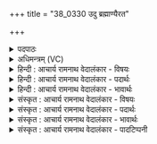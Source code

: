 +++
title = "38_0330 उदु ब्रह्माण्यैरत"

+++
<details><summary>पदपाठः</summary>

उ꣢त्। उ꣣। ब्र꣡ह्मा꣢꣯णि। ऐ꣣रत। श्रवस्य꣢। इ꣡न्द्र꣢꣯म्। स꣣मर्ये꣢। स꣣। मर्ये꣢। म꣣हय। वसिष्ठ। आ꣢। यः। वि꣡श्वा꣢꣯नि। श्र꣡व꣢꣯सा। त꣣ता꣡न꣢। उ꣣पश्रोता꣢। उ꣣प। श्रोता꣢। मे꣣। ई꣡व꣢꣯तः। व꣡चां꣢꣯ऽसि। ३३०।
</details>

<details><summary>अधिमन्त्रम् (VC)</summary>

- इन्द्रः
- वसिष्ठो मैत्रावरुणिः
- त्रिष्टुप्
- धैवतः
- ऐन्द्रं काण्डम्
</details>

<details><summary>हिन्दी : आचार्य रामनाथ वेदालंकार - विषयः</summary>

अगले मन्त्र में यह वर्णन है कि विद्वान् जन क्या करें।
</details>

<details><summary>हिन्दी : आचार्य रामनाथ वेदालंकार - पदार्थः</summary>

पदार्थान्वयभाषाः -  उपासक जन (श्रवस्या) यश-प्राप्ति की इच्छा से इन्द्र परमेश्वर के प्रति (ब्रह्माणि) स्तोत्रों को (उद् ऐरत उ) उच्चारण करते हैं। हे (वसिष्ठ) सद्गुणकर्मों में और विद्या में अतिशय निवास किए हुए विद्वन् ! तू भी (समर्ये) जीवन-संग्राम में वा यज्ञ में (इन्द्रम्) परमैश्वर्यवान् परमात्मा की (महय) पूजा कर। (यः) जिस परमात्मा ने (विश्वानि) सब भुवनों को (श्रवसा) यश से (आ ततान) विस्तीर्ण किया है, वह (ईवतः मम) मुझ पुरुषार्थी के (वचांसि) प्रार्थना-वचनों को (उपश्रोता) सुननेवाला हो ॥८॥
</details>

<details><summary>हिन्दी : आचार्य रामनाथ वेदालंकार - भावार्थः</summary>

भावार्थभाषाः -  परमेश्वर पुरुषार्थी के ही वचनों को सुनता है, पौरुषरहित होकर केवल स्तुति करते रहनेवाले के नहीं। जिसने सूर्य, चन्द्र, पृथिवी आदि सब भुवनों को यश से प्रसिद्ध किया है, वह मुझे भी यशस्वी बनाये, यह आकांक्षा सबको करनी चाहिए और उसके लिए प्रयत्न भी करना चाहिए ॥८॥
</details>

<details><summary>संस्कृत : आचार्य रामनाथ वेदालंकार - विषयः</summary>

अथ विद्वांसो जनाः किं कुर्युरित्याह।
</details>

<details><summary>संस्कृत : आचार्य रामनाथ वेदालंकार - पदार्थः</summary>

पदार्थान्वयभाषाः -  उपासका जनाः (श्रवस्या२) यशःप्राप्तीच्छया। श्रवः श्रवणीयं यशः इति निरुक्तम्। (११।९)। तस्येच्छा श्रवस्या। क्यचि ‘अ प्रत्ययात्’। अ० ३।३।१०२ इति अ प्रत्यये टाप्। ततस्तृतीयैकवचने ‘सुपां सुलुक्०’ अ० ७।१।३९ इति पूर्वसवर्णदीर्घः। श्रवस्याशब्दश्चित्त्वादन्तोदात्तः, उदात्तेन सह विभक्तेरेकादेशोऽप्युदात्त एव। इन्द्रं प्रति (ब्रह्माणि) स्तोत्राणि (उद् ऐरत उ) उदीरयन्ति खलु। ईर गतौ कम्पने च, लडर्थे लुङ्। हे (वसिष्ठ३) अतिशयेन सद्गुणकर्मसु विद्यासु च कृतनिवास विद्वन् ! अतिशयेन वस्ता इति वसिष्ठः। वस्तृ शब्दाद् इष्ठनि ‘तुरिष्ठेमेयस्सु’ अ० ६।४।१५४ इति तृचो लोपः। ‘यद्वै नु श्रेष्ठस्तेन वसिष्ठोऽथो यद् वस्तृतमो भवति तेनो एव वसिष्ठः’। श० ८।१।१।६। त्वमपि (समर्ये४) जीवन-संग्रामे यज्ञे वा। संगता भवन्ति मर्याः शत्रवो मनुष्या यत्र स समर्यः संग्रामः। समर्ये इति संग्रामनामसु पठितम्। निघं० २।१७। संग्रामवाचिनः शब्दा यज्ञवाचिनोऽपि दृश्यन्ते इति यज्ञोऽपि समर्यः। तत्रापि यज्ञेच्छया जनाः समवेता भवन्ति। (इन्द्रम्) परमैश्वर्यवन्तं परमात्मानम् (महय) पूजय। (मह) पूजायाम्। संहितायाम् ‘अन्येषामपि दृश्यते’ अ० ६।३।१३७ इति दीर्घः। (यः) इन्द्रः (विश्वानि) सर्वाणि भुवनानि (श्रवसा) यशसा (आ ततान) वितस्तार सः (ईवतः५) गमनवतः कर्मण्यस्य पुरुषार्थिनः। अयनम् ईः, ई गतिप्रजनकान्त्यसनखादनेषु, क्विपि रूपम् तद्वतः। (मे) मम (वचांसि) प्रार्थनावचनानि (उपश्रोता) सामीप्येन आकर्णयिता, भवत्विति शेषः ॥८॥६
</details>

<details><summary>संस्कृत : आचार्य रामनाथ वेदालंकार - भावार्थः</summary>

भावार्थभाषाः -  परमेश्वरः पुरुषार्थिन एव वचांसि शृणोति, न पौरुषहीनस्य केवलं स्तुतिं कुर्वतः। यः सर्वाणि सूर्यचन्द्रपृथिव्यादीनि भुवनानि यशसा प्रख्यापयति, स मामपि यशस्विनं विदध्यादिति सर्वैराकाङ्क्षणीयं तदर्थं प्रयतनीयं च ॥८॥
</details>

<details><summary>संस्कृत : आचार्य रामनाथ वेदालंकार - पादटिप्पनी</summary>

टिप्पणी:   १. ऋ० ७।२३।१, अथ० २०।१२।१, उभयत्र ‘श्रवसा’ इत्यत्र ‘शवसा’ इति पाठः। २. श्रवस्या श्रवणीयानि उत्कृष्टानीत्यर्थः—इति वि०। अस्मिन् पक्षे स्वरो न सङ्गच्छते, यति स्वरितान्तत्वापत्तेः। ‘श्रवस्या’ श्रवस्यया अन्नेच्छया—इति भ०। तदेव सायणस्याभिप्रेतम्। ३. (वसिष्ठम्) यो वसति धर्मादिकर्मसु सोऽतिशयितस्तम् इति ऋ० १।११२।९ भाष्ये, (वसिष्ठाः) अतिशयेन सद्गुणकर्मसु निवासिनः इति ऋ० ७।३७।४ भाष्ये, (वसिष्ठः) अतिशयेन विद्यासु कृतवासः इति च ऋ० ७।२६।५ भाष्ये द०। ४. समर्ये संग्रामस्थानीययज्ञे—इति वि०। भरतसायणावपि ‘यज्ञे’ इत्येव व्याचक्षाते। ५. ईवतः। इवतेर्व्याप्तिकर्मण एतद्रूपम्। व्याप्तिमत—इति वि०। उपगमनवतः—इति भ०, सा०। ६. ऋग्भाष्ये दयानन्दर्षिणा ऋगियम् ‘उपस्थिते संग्रामे प्रबन्धकर्तारः किं किं कुर्युरिति’ विषये व्याख्याता।
</details>